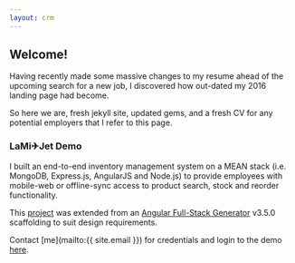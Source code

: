 ```yaml
---
layout: crm
---
```

## Welcome!

Having recently made some massive changes to my resume ahead of the upcoming search for a new job, I discovered how out-dated my 2016 landing page had become.

So here we are, fresh jekyll site, updated gems, and a fresh CV for any potential employers that I refer to this page.

### LaMi✈Jet Demo

I built an end-to-end inventory management system on a MEAN stack (i.e. MongoDB, Express.js, AngularJS and Node.js)
to provide employees with mobile-web or offline-sync access to product search, stock and reorder functionality.

This [project](https://github.com/chadrm9/lami-jet) was extended from an [Angular Full-Stack Generator](https://github.com/DaftMonk/generator-angular-fullstack) v3.5.0 scaffolding to suit design requirements.

Contact [me](mailto:{{ site.email }}) for credentials and login to the demo [here](https://lamijet.herokuapp.com).
